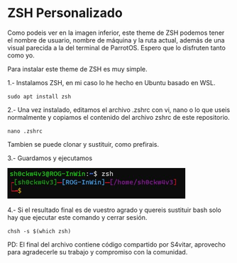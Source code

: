 # ZSH Personalizado

Como podeis ver en la imagen inferior, este theme de ZSH podemos tener el nombre de usuario, nombre de máquina y la ruta actual, además de una visual parecida a la del terminal de ParrotOS. Espero que lo disfruten tanto como yo.

Para instalar este theme de ZSH es muy simple.

1.- Instalamos ZSH, en mi caso lo he hecho en Ubuntu basado en WSL.

```plaintext
sudo apt install zsh
```

2.- Una vez instalado, editamos el archivo .zshrc con vi, nano o lo que useis normalmente y copiamos el contenido del archivo zshrc de este repositorio.

```plaintext
nano .zshrc
```
Tambien se puede clonar y sustituir, como prefirais.

3.- Guardamos y ejecutamos

![](https://github.com/5h0ckw4v3-dev/custom.zsh/blob/main/img/zsh.jpg)

4.- Si el resultado final es de vuestro agrado y quereis sustituir bash solo hay que ejecutar este comando y cerrar sesión.

```plaintext
chsh -s $(which zsh)
```


PD: El final del archivo contiene código compartido por S4vitar, aprovecho para agradecerle su trabajo y compromiso con la comunidad.
